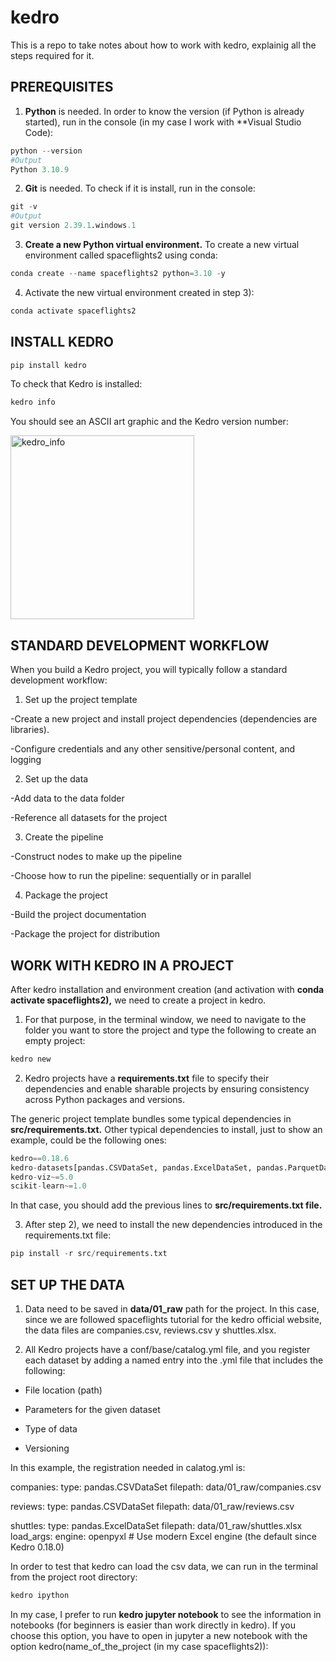 
# kedro
This is a repo to take notes about how to work with kedro, explainig all the steps required for it.

## PREREQUISITES
1) **Python** is needed. In order to know the version (if Python is already started), run in the console (in my case I work with **Visual Studio Code): 
````python
python --version
#Output
Python 3.10.9
````
2) **Git** is needed. To check if it is install, run in the console:
````python
git -v
#Output
git version 2.39.1.windows.1
````
3) **Create a new Python virtual environment.** To create a new virtual environment called spaceflights2 using conda:
````python
conda create --name spaceflights2 python=3.10 -y
````
4) Activate the new virtual environment created in step 3):
````python
conda activate spaceflights2
````
## INSTALL KEDRO
 ````python
pip install kedro
````

To check that Kedro is installed:
````python
kedro info
````
You should see an ASCII art graphic and the Kedro version number: 

<img width="294" alt="kedro_info" src="https://user-images.githubusercontent.com/117999669/224502516-157fd0ea-d7bf-4888-9f6f-55fa1e5b1616.PNG">

## STANDARD DEVELOPMENT WORKFLOW

When you build a Kedro project, you will typically follow a standard development workflow:

1) Set up the project template

  -Create a new project and install project dependencies (dependencies are libraries).

  -Configure credentials and any other sensitive/personal content, and logging

2) Set up the data

  -Add data to the data folder

  -Reference all datasets for the project

3) Create the pipeline

  -Construct nodes to make up the pipeline

  -Choose how to run the pipeline: sequentially or in parallel

4) Package the project

  -Build the project documentation

  -Package the project for distribution
  
## WORK WITH KEDRO IN A PROJECT

After kedro installation and environment creation (and activation with **conda activate spaceflights2),** we need to create a project in kedro. 

1) For that purpose, in the terminal window, we need to navigate to the folder you want to store the project and type the following to create an empty project:
 ````python
kedro new
````
2) Kedro projects have a **requirements.txt** file to specify their dependencies and enable sharable projects by ensuring consistency across Python packages and versions.

The generic project template bundles some typical dependencies in **src/requirements.txt.** Other typical dependencies to install, just to show an example, could be the following ones:

````python
kedro==0.18.6
kedro-datasets[pandas.CSVDataSet, pandas.ExcelDataSet, pandas.ParquetDataSet]~=1.0.2  # Specify Kedro-Datasets dependencies
kedro-viz~=5.0                                                                 # Visualise your pipelines
scikit-learn~=1.0                                                              # For modelling in the data science pipeline
````

In that case, you should add the previous lines to **src/requirements.txt file.**

3) After step 2), we need to install the new dependencies introduced in the requirements.txt file:
 ````python
pip install -r src/requirements.txt
````
## SET UP THE DATA
1) Data need to be saved in **data/01_raw** path for the project. In this case, since we are followed spaceflights tutorial for the kedro official website, the data files are companies.csv, reviews.csv y shuttles.xlsx.

2) All Kedro projects have a conf/base/catalog.yml file, and you register each dataset by adding a named entry into the .yml file that includes the following:

 - File location (path)

 - Parameters for the given dataset

 - Type of data

 - Versioning

In this example, the registration needed in calatog.yml is:

companies:
  type: pandas.CSVDataSet
  filepath: data/01_raw/companies.csv

reviews:
  type: pandas.CSVDataSet
  filepath: data/01_raw/reviews.csv
  
 shuttles:
  type: pandas.ExcelDataSet
  filepath: data/01_raw/shuttles.xlsx
  load_args:
    engine: openpyxl # Use modern Excel engine (the default since Kedro 0.18.0)
    
    
In order to test that kedro can load the csv data, we can run in the terminal from the project root directory:
````python
kedro ipython
````
In my case, I prefer to run **kedro jupyter notebook** to see the information in notebooks (for beginners is easier than work directly in kedro). If you choose this option, you have to open in jupyter a new notebook with the option kedro(name_of_the_project (in my case spaceflights2)):





